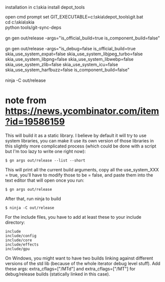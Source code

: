 installation in c:\skia
install depot_tools

open cmd prompt
set GIT_EXECUTABLE=c:\skia\depot_tools\git.bat<br>
cd c:\skia\skia<br>
python tools/git-sync-deps<br>
<br>
gn gen out/release -args="is_official_build=true is_component_build=false"<br>
<br>
gn gen out/release -args="is_debug=false is_official_build=true skia_use_system_expat=false skia_use_system_libjpeg_turbo=false skia_use_system_libpng=false skia_use_system_libwebp=false skia_use_system_zlib=false skia_use_system_icu=false skia_use_system_harfbuzz=false is_component_build=false"<br>
<br>
ninja -C out/release


# note from https://news.ycombinator.com/item?id=19586159

This will build it as a static library. I believe by default it will try to use system libraries, you can make it use its own version of those libraries in this slightly more complicated process (which could be done with a script but I'm too lazy to write one right now):

    $ gn args out/release --list --short

This will print all the current build arguments, copy all the use_system_XXX = true, you'll have to modify those to be = false, and paste them into the text editor that will open once you run:

    $ gn args out/release

After that, run ninja to build

    $ ninja -C out/release

For the include files, you have to add at least these to your include directory:

    include
    include/config
    include/core
    include/effects
    include/gpu

On Windows, you might want to have two builds linking against different versions of the std lib (because of the whole iterator debug level stuff). Add these args: extra_cflags=["/MTd"] and extra_cflags=["/MT"] for debug/release builds (statically linked in this case).

